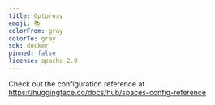```yaml
---
title: Gptproxy
emoji: 📚
colorFrom: gray
colorTo: gray
sdk: docker
pinned: false
license: apache-2.0
---
```


Check out the configuration reference at https://huggingface.co/docs/hub/spaces-config-reference
